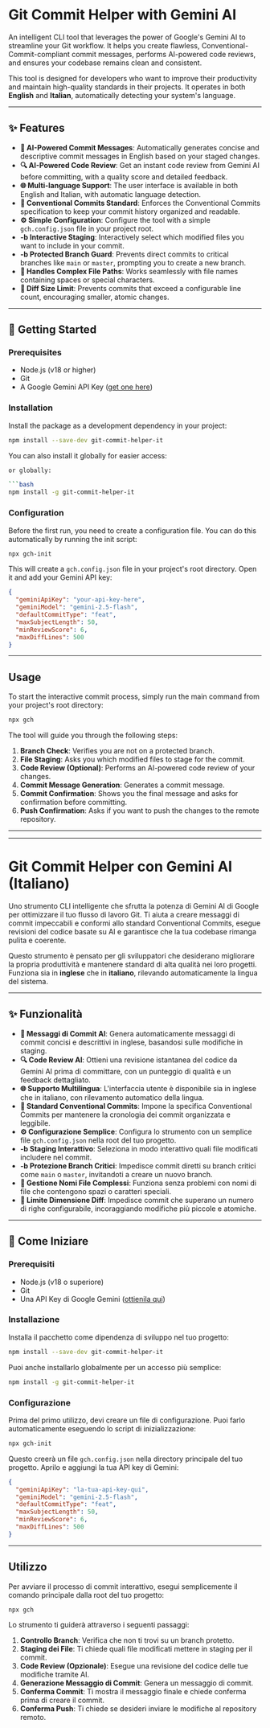 # Git Commit Helper with Gemini AI

An intelligent CLI tool that leverages the power of Google's Gemini AI to streamline your Git workflow. It helps you create flawless, Conventional-Commit-compliant commit messages, performs AI-powered code reviews, and ensures your codebase remains clean and consistent.

This tool is designed for developers who want to improve their productivity and maintain high-quality standards in their projects. It operates in both **English** and **Italian**, automatically detecting your system's language.

---

## ✨ Features

- **🤖 AI-Powered Commit Messages**: Automatically generates concise and descriptive commit messages in English based on your staged changes.
- **🔍 AI-Powered Code Review**: Get an instant code review from Gemini AI before committing, with a quality score and detailed feedback.
- **🌐 Multi-language Support**: The user interface is available in both English and Italian, with automatic language detection.
- **🤝 Conventional Commits Standard**: Enforces the Conventional Commits specification to keep your commit history organized and readable.
- **⚙️ Simple Configuration**: Configure the tool with a simple `gch.config.json` file in your project root.
- **-b Interactive Staging**: Interactively select which modified files you want to include in your commit.
- **-b Protected Branch Guard**: Prevents direct commits to critical branches like `main` or `master`, prompting you to create a new branch.
- **📂 Handles Complex File Paths**: Works seamlessly with file names containing spaces or special characters.
- **📏 Diff Size Limit**: Prevents commits that exceed a configurable line count, encouraging smaller, atomic changes.

---

## 🚀 Getting Started

### Prerequisites

- Node.js (v18 or higher)
- Git
- A Google Gemini API Key ([get one here](https://ai.google.dev/))

### Installation

Install the package as a development dependency in your project:

```bash
npm install --save-dev git-commit-helper-it
```

You can also install it globally for easier access:

```bash
or globally:

```bash
npm install -g git-commit-helper-it
```

### Configuration

Before the first run, you need to create a configuration file. You can do this automatically by running the init script:

```bash
npx gch-init
```

This will create a `gch.config.json` file in your project's root directory. Open it and add your Gemini API key:

```json
{
  "geminiApiKey": "your-api-key-here",
  "geminiModel": "gemini-2.5-flash",
  "defaultCommitType": "feat",
  "maxSubjectLength": 50,
  "minReviewScore": 6,
  "maxDiffLines": 500
}
```

---

## Usage

To start the interactive commit process, simply run the main command from your project's root directory:

```bash
npx gch
```

The tool will guide you through the following steps:

1. **Branch Check**: Verifies you are not on a protected branch.
2. **File Staging**: Asks you which modified files to stage for the commit.
3. **Code Review (Optional)**: Performs an AI-powered code review of your changes.
4. **Commit Message Generation**: Generates a commit message.
5. **Commit Confirmation**: Shows you the final message and asks for confirmation before committing.
6. **Push Confirmation**: Asks if you want to push the changes to the remote repository.

---

---

# Git Commit Helper con Gemini AI (Italiano)

Uno strumento CLI intelligente che sfrutta la potenza di Gemini AI di Google per ottimizzare il tuo flusso di lavoro Git. Ti aiuta a creare messaggi di commit impeccabili e conformi allo standard Conventional Commits, esegue revisioni del codice basate su AI e garantisce che la tua codebase rimanga pulita e coerente.

Questo strumento è pensato per gli sviluppatori che desiderano migliorare la propria produttività e mantenere standard di alta qualità nei loro progetti. Funziona sia in **inglese** che in **italiano**, rilevando automaticamente la lingua del sistema.

---

## ✨ Funzionalità

- **🤖 Messaggi di Commit AI**: Genera automaticamente messaggi di commit concisi e descrittivi in inglese, basandosi sulle modifiche in staging.
- **🔍 Code Review AI**: Ottieni una revisione istantanea del codice da Gemini AI prima di committare, con un punteggio di qualità e un feedback dettagliato.
- **🌐 Supporto Multilingua**: L'interfaccia utente è disponibile sia in inglese che in italiano, con rilevamento automatico della lingua.
- **🤝 Standard Conventional Commits**: Impone la specifica Conventional Commits per mantenere la cronologia dei commit organizzata e leggibile.
- **⚙️ Configurazione Semplice**: Configura lo strumento con un semplice file `gch.config.json` nella root del tuo progetto.
- **-b Staging Interattivo**: Seleziona in modo interattivo quali file modificati includere nel commit.
- **-b Protezione Branch Critici**: Impedisce commit diretti su branch critici come `main` o `master`, invitandoti a creare un nuovo branch.
- **📂 Gestione Nomi File Complessi**: Funziona senza problemi con nomi di file che contengono spazi o caratteri speciali.
- **📏 Limite Dimensione Diff**: Impedisce commit che superano un numero di righe configurabile, incoraggiando modifiche più piccole e atomiche.

---

## 🚀 Come Iniziare

### Prerequisiti

- Node.js (v18 o superiore)
- Git
- Una API Key di Google Gemini ([ottienila qui](https://ai.google.dev/))

### Installazione

Installa il pacchetto come dipendenza di sviluppo nel tuo progetto:

```bash
npm install --save-dev git-commit-helper-it
```

Puoi anche installarlo globalmente per un accesso più semplice:

```bash
npm install -g git-commit-helper-it
```

### Configurazione

Prima del primo utilizzo, devi creare un file di configurazione. Puoi farlo automaticamente eseguendo lo script di inizializzazione:

```bash
npx gch-init
```

Questo creerà un file `gch.config.json` nella directory principale del tuo progetto. Aprilo e aggiungi la tua API key di Gemini:

```json
{
  "geminiApiKey": "la-tua-api-key-qui",
  "geminiModel": "gemini-2.5-flash",
  "defaultCommitType": "feat",
  "maxSubjectLength": 50,
  "minReviewScore": 6,
  "maxDiffLines": 500
}
```

---

## Utilizzo

Per avviare il processo di commit interattivo, esegui semplicemente il comando principale dalla root del tuo progetto:

```bash
npx gch
```

Lo strumento ti guiderà attraverso i seguenti passaggi:

1. **Controllo Branch**: Verifica che non ti trovi su un branch protetto.
2. **Staging dei File**: Ti chiede quali file modificati mettere in staging per il commit.
3. **Code Review (Opzionale)**: Esegue una revisione del codice delle tue modifiche tramite AI.
4. **Generazione Messaggio di Commit**: Genera un messaggio di commit.
5. **Conferma Commit**: Ti mostra il messaggio finale e chiede conferma prima di creare il commit.
6. **Conferma Push**: Ti chiede se desideri inviare le modifiche al repository remoto.
